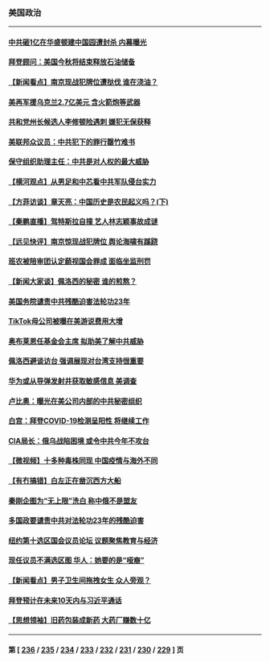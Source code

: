 ### 美国政治
---
#### [中共砸1亿在华盛顿建中国园遭封杀 内幕曝光](../../pages/ncid1078159/n13787792.md) 
#### [拜登顾问：美国今秋将结束释放石油储备](../../pages/ncid1078159/n13787656.md) 
#### [【新闻看点】南京现战犯牌位遭挞伐 谁在浇油？](../../pages/ncid1078159/n13787396.md) 
#### [美再军援乌克兰2.7亿美元 含火箭炮等武器](../../pages/ncid1078159/n13787568.md) 
#### [共和党州长候选人李修顿险遇刺 嫌犯无保获释](../../pages/ncid1078159/n13787541.md) 
#### [美联邦众议员：中共犯下的罪行罄竹难书](../../pages/ncid1078159/n13787398.md) 
#### [保守组织助理主任：中共是对人权的最大威胁](../../pages/ncid1078159/n13787415.md) 
#### [【横河观点】从男足和中芯看中共军队侵台实力](../../pages/ncid1078159/n13787463.md) 
#### [【方菲访谈】章天亮：中国历史是农民起义吗？(下)](../../pages/ncid1078159/n13787272.md) 
#### [【秦鹏直播】驾特斯拉自撞 艺人林志颖事故成谜](../../pages/ncid1078159/n13787399.md) 
#### [【远见快评】南京惊现战犯牌位 舆论海啸有蹊跷](../../pages/ncid1078159/n13787283.md) 
#### [班农被陪审团认定藐视国会罪成 面临坐监刑罚](../../pages/ncid1078159/n13787386.md) 
#### [【新闻大家谈】佩洛西的秘密 谁的煎熬？](../../pages/ncid1078159/n13787167.md) 
#### [美国务院谴责中共残酷迫害法轮功23年](../../pages/ncid1078159/n13786585.md) 
#### [TikTok母公司被曝在美游说费用大增](../../pages/ncid1078159/n13786384.md) 
#### [奥布莱恩任基金会主席 拟助美了解中共威胁](../../pages/ncid1078159/n13786288.md) 
#### [佩洛西避谈访台 强调展现对台湾支持很重要](../../pages/ncid1078159/n13786329.md) 
#### [华为或从导弹发射井获取敏感信息 美调查](../../pages/ncid1078159/n13786198.md) 
#### [卢比奥：曝光在美公司内部的中共秘密组织](../../pages/ncid1078159/n13786308.md) 
#### [白宫：拜登COVID-19检测呈阳性 将继续工作](../../pages/ncid1078159/n13786280.md) 
#### [CIA局长：俄乌战陷困境 或令中共今年不攻台](../../pages/ncid1078159/n13786225.md) 
#### [【微视频】十多种毒株同现 中国疫情与海外不同](../../pages/ncid1078159/n13786174.md) 
#### [【有冇搞错】白左正在凿沉西方大船](../../pages/ncid1078159/n13785967.md) 
#### [秦刚企图为“无上限”洗白 称中俄不是盟友](../../pages/ncid1078159/n13785999.md) 
#### [多国政要谴责中共对法轮功23年的残酷迫害](../../pages/ncid1078159/n13785817.md) 
#### [纽约第十选区国会议员论坛 议题聚焦教育与经济](../../pages/ncid1078159/n13785916.md) 
#### [现任议员不满选区图 华人：她要的是“哑裔”](../../pages/ncid1078159/n13785924.md) 
#### [【新闻看点】男子卫生间拖拽女生 众人旁观？](../../pages/ncid1078159/n13785602.md) 
#### [拜登预计在未来10天内与习近平通话](../../pages/ncid1078159/n13785770.md) 
#### [【思想领袖】旧药包装成新药 大药厂赚数十亿](../../pages/ncid1078159/n13771487.md) 

---
#### 第 [ [236](./236.md) / [235](./235.md) / [234](./234.md) / [233](./233.md) / [232](./232.md) / [231](./231.md) / [230](./230.md) / [229](./229.md) ] 页
